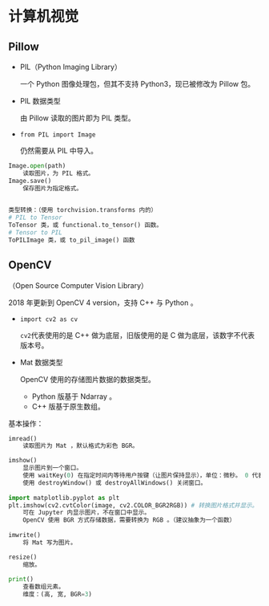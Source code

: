 # 计算机视觉

## Pillow

- PIL（Python Imaging Library）

	一个 Python 图像处理包，但其不支持 Python3，现已被修改为 Pillow 包。

- PIL 数据类型

	由 Pillow 读取的图片即为 PIL 类型。

- `from PIL import Image`

	仍然需要从 PIL 中导入。

```python
Image.open(path)
	读取图片，为 PIL 格式。
Image.save()
	保存图片为指定格式。
    

类型转换：（使用 torchvision.transforms 内的）
# PIL to Tensor
ToTensor 类，或 functional.to_tensor() 函数。
# Tensor to PIL
ToPILImage 类，或 to_pil_image() 函数
```

## OpenCV

（Open Source Computer Vision Library）

2018 年更新到 OpenCV 4 version，支持 C++ 与 Python 。	

- `import cv2 as cv`

	`cv2`代表使用的是 C++ 做为底层，旧版使用的是 C 做为底层，该数字不代表版本号。

- Mat 数据类型

	OpenCV 使用的存储图片数据的数据类型。

	- Python 版基于 Ndarray 。
	- C++ 版基于原生数组。

基本操作：

```python
imread()
	读取图片为 Mat ，默认格式为彩色 BGR。

imshow()
	显示图片到一个窗口。
    使用 waitKey(0) 在指定时间内等待用户按键（让图片保持显示），单位：微秒。 0 代表一直等待。
    使用 destroyWindow() 或 destroyAllWindows() 关闭窗口。
    
import matplotlib.pyplot as plt
plt.imshow(cv2.cvtColor(image, cv2.COLOR_BGR2RGB)) # 转换图片格式并显示。
	可在 Jupyter 内显示图片，不在窗口中显示。
    OpenCV 使用 BGR 方式存储数据，需要转换为 RGB 。（建议抽象为一个函数）
    
imwrite()
	将 Mat 写为图片。

resize()
	缩放。
    
print()
	查看数组元素。
    维度：(高, 宽, BGR=3)
```

